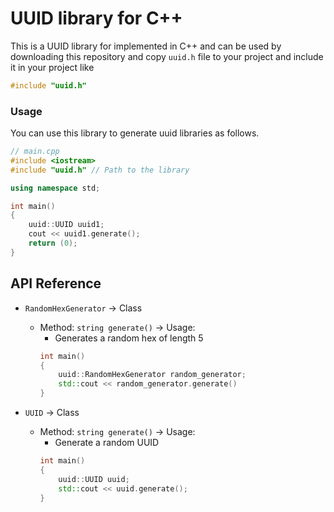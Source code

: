 # UUID library for C++

This is a UUID library for implemented in C++ and can be used by downloading this repository and copy `uuid.h` file to your project and include it in your project like

```cpp
#include "uuid.h"
```

### Usage
You can use this library to generate uuid libraries as follows.
```cpp
// main.cpp
#include <iostream>
#include "uuid.h" // Path to the library

using namespace std;

int main()
{
    uuid::UUID uuid1;
    cout << uuid1.generate();
    return (0);
}
```

## API Reference 
- `RandomHexGenerator` -> Class
  - Method: `string generate()` -> Usage:
    - Generates a random hex of length 5
    ```cpp
    int main() 
    {
        uuid::RandomHexGenerator random_generator;
        std::cout << random_generator.generate()
    }
    ```

- `UUID` -> Class
  - Method: `string generate()` -> Usage:
    - Generate a random UUID
    ```cpp
    int main() 
    {
        uuid::UUID uuid;
        std::cout << uuid.generate();
    }
    ```
